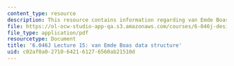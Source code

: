 ```yaml
---
content_type: resource
description: This resource contains information regarding van Emde Boas data structure.
file: https://ol-ocw-studio-app-qa.s3.amazonaws.com/courses/6-046j-design-and-analysis-of-algorithms-spring-2012/c02af0a02710642161276560ab21510d_MIT6_046JS12_lec15.pdf
file_type: application/pdf
resourcetype: Document
title: '6.046J Lecture 15: van Emde Boas data structure'
uid: c02af0a0-2710-6421-6127-6560ab21510d
---
```

